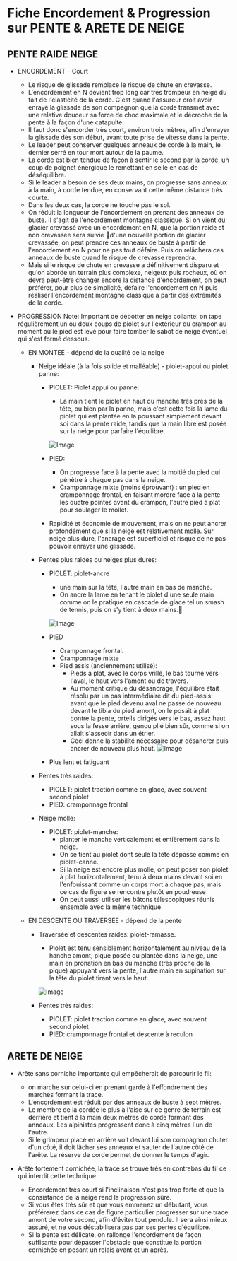 # Fiche Encordement & Progression sur PENTE & ARETE DE NEIGE

## PENTE RAIDE NEIGE

* ENCORDEMENT - Court
    * Le risque de glissade remplace le risque de chute en crevasse.
    * L'encordement en N devient trop long car très trompeur en neige du fait de l'élasticité de la corde. C'est quand l'assureur croit avoir enrayé la glissade de son compagnon que la corde transmet avec une relative douceur sa force de choc maximale et le décroche de la pente à la façon d'une catapulte.
    * Il faut donc s'encorder très court, environ trois mètres, afin d'enrayer la glissade dès son début, avant toute prise de vitesse dans la pente.
    * Le leader peut conserver quelques anneaux de corde à la main, le dernier serré en tour mort autour de la paume.
    * La corde est bien tendue de façon à sentir le second par la corde, un coup de poignet énergique le remettant en selle en cas de déséquilibre.
    * Si le leader a besoin de ses deux mains, on progresse sans anneaux à la main, à corde tendue, en conservant cette même distance très courte.
    * Dans les deux cas, la corde ne touche pas le sol.
    * On réduit la longueur de l'encordement en prenant des anneaux de buste. Il s'agit de l'encordement montagne classique. Si on vient du glacier crevassé avec un encordement en N, que la portion raide et non crevassée sera suivie d'une nouvelle portion de glacier crevassée, on peut prendre ces anneaux de buste à partir de l'encordement en N pour ne pas tout défaire. Puis on relâchera ces anneaux de buste quand le risque de crevasse reprendra.
    * Mais si le risque de chute en crevasse a définitivement disparu et qu'on aborde un terrain plus complexe, neigeux puis rocheux, où on devra peut-être changer encore la distance d'encordement, on peut préférer, pour plus de simplicité, défaire l'encordement en N puis réaliser l'encordement montagne classique à partir des extrémités de la corde.

* PROGRESSION
Note: Important de débotter en neige collante: on tape régulièrement un ou deux coups de piolet sur l'extérieur du crampon au moment où le pied est levé pour faire tomber le sabot de neige éventuel qui s'est formé dessous. 
  * EN MONTEE - dépend de la qualité de la neige
    * Neige idéale (à la fois solide et malléable) - piolet-appui ou piolet panne:
        * PIOLET: Piolet appui ou panne:
            * La main tient le piolet en haut du manche très près de la tête, ou bien par la panne, mais c'est cette fois la lame du piolet qui est plantée en la poussant simplement devant soi dans la pente raide, tandis que la main libre est posée sur la neige pour parfaire l'équilibre.

            ![Image](img/pioletpanne.png)

        * PIED:
            * On progresse face à la pente avec la moitié du pied qui pénètre à chaque pas dans la neige.
            * Cramponnage mixte (moins éprouvant) : un pied en cramponnage frontal, en faisant mordre face à la pente les quatre pointes avant du crampon, l'autre pied à plat pour soulager le mollet.
        * Rapidité et économie de mouvement, mais on ne peut ancrer profondément que si la neige est relativement molle. Sur neige plus dure, l'ancrage est superficiel et risque de ne pas pouvoir enrayer une glissade.
    * Pentes plus raides ou  neiges plus dures:
        * PIOLET: piolet-ancre
            * une main sur la tête, l'autre main en bas de manche.
            * On ancre la lame en tenant le piolet d'une seule main comme on le pratique en cascade de glace tel un smash de tennis, puis on s'y tient à deux mains.

            ![Image](img/pioletancre.png)

        * PIED
            * Cramponnage frontal.
            * Cramponnage mixte
            * Pied assis (anciennement utilisé):
                * Pieds à plat, avec le corps vrillé, le bas tourné vers l'aval, le haut vers l'amont ou de travers.
                * Au moment critique du désancrage, l'équilibre était résolu par un pas intermédiaire dit du pied-assis: avant que le pied devenu aval ne passe de nouveau devant le tibia du pied amont, on le posait à plat contre la pente, orteils dirigés vers le bas, assez haut sous la fesse arrière, genou plié bien sûr, comme si on allait s'asseoir dans un étrier.
                * Ceci donne la stabilité nécessaire pour désancrer puis ancrer de nouveau plus haut.
                ![Image](img/piedassis.png)
        * Plus lent et fatiguant

    * Pentes très raides:
        * PIOLET: piolet traction comme en glace, avec souvent second piolet
        * PIED: cramponnage frontal

    * Neige molle:
        * PIOLET: piolet-manche:
            * planter le manche verticalement et entièrement dans la neige.
            * On se tient au piolet dont seule la tête dépasse comme en piolet-canne.
            * Si la neige est encore plus molle, on peut poser son piolet à plat horizontalement, tenu à deux mains devant soi en l'enfouissant comme un corps mort à chaque pas, mais ce cas de figure se rencontre plutôt en poudreuse 
            * On peut aussi utiliser les bâtons télescopiques réunis ensemble avec la même technique. 

  * EN DESCENTE OU TRAVERSEE - dépend de la pente
    * Traversée et descentes raides: piolet-ramasse.
        * Piolet est tenu sensiblement horizontalement au niveau de la hanche amont, pique posée ou plantée dans la neige, une main en pronation en bas du manche (très proche de la pique) appuyant vers la pente, l'autre main en supination sur la tête du piolet tirant vers le haut. 

        ![Image](img/pioletramasse.png)
    
    * Pentes très raides:
        * PIOLET: piolet traction comme en glace, avec souvent second piolet
        * PIED: cramponnage frontal et descente à reculon 

## ARETE DE NEIGE

* Arête sans corniche importante qui empêcherait de parcourir le fil:
    * on marche sur celui-ci en prenant garde à l'effondrement des marches formant la trace.
    * L'encordement est réduit par des anneaux de buste à sept mètres.
    * Le membre de la cordée le plus à l'aise sur ce genre de terrain est derrière et tient à la main deux mètres de corde formant des anneaux. Les alpinistes progressent donc à cinq mètres l'un de l'autre.
    * Si le grimpeur placé en arrière voit devant lui son compagnon chuter d'un côté, il doit lâcher ses anneaux et sauter de l'autre côté de l'arête. La réserve de corde permet de donner le temps d'agir.

* Arête fortement cornichée, la trace se trouve très en contrebas du fil ce qui interdit cette technique.
    * Encordement très court si l'inclinaison n'est pas trop forte et que la consistance de la neige rend la progression sûre.
    * Si vous êtes très sûr et que vous emmenez un débutant, vous préférerez dans ce cas de figure particulier progresser sur une trace amont de votre second, afin d'éviter tout pendule. Il sera ainsi mieux assuré, et ne vous déstabilisera pas par ses pertes d'équilibre.
    * Si la pente est délicate, on rallonge l'encordement de façon suffisante pour dépasser l'obstacle que constitue la portion cornichée en posant un relais avant et un après.